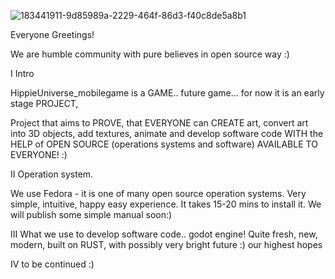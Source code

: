![183441911-9d85989a-2229-464f-86d3-f40c8de5a8b1](https://user-images.githubusercontent.com/116068986/199476568-e80d1083-d99b-4855-a211-4adbde883a4b.png)




Everyone Greetings!

We are humble community with pure believes in open source way :)

I Intro

HippieUniverse_mobilegame is a GAME.. future game... for now it is an early stage PROJECT,

Project that aims to PROVE, that EVERYONE can CREATE art, convert art into 3D objects, add textures, animate and develop software code WITH the HELP of OPEN SOURCE (operations systems and software) AVAILABLE TO EVERYONE! :)

II Operation system.  

We use Fedora - it is one of many open source operation systems. Very simple, intuitive, happy easy experience.
It takes 15-20 mins to install it.
We will publish some simple manual soon:)

III What we use to develop software code.. godot engine!
Quite fresh, new, modern, built on RUST, with possibly very bright future :) our highest hopes

IV to be continued :)
